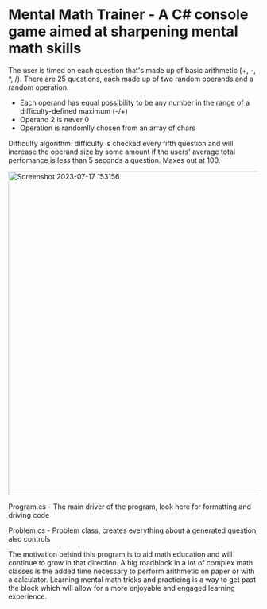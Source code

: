 # Mental Math Trainer - A C# console game aimed at sharpening mental math skills
The user is timed on each question that's made up of basic arithmetic (+, -, *, /). There are 25 questions, each made up of two random operands and a random operation.
  - Each operand has equal possibility to be any number in the range of a difficulty-defined maximum (-/+)
  - Operand 2 is never 0
  - Operation is randomlly chosen from an array of chars

Difficulty algorithm: difficulty is checked every fifth question and will increase the operand size by some amount if the users' average total perfomance is less than 5 seconds a question. Maxes out at 100.

<img width="653" alt="Screenshot 2023-07-17 153156" src="https://github.com/joshGilstrap/MentalMathTrainer/assets/5957735/58e77e45-1ac7-43b9-a9c1-b61835f70099">

Program.cs - The main driver of the program, look here for formatting and driving code

Problem.cs - Problem class, creates everything about a generated question, also controls 

The motivation behind this program is to aid math education and will continue to grow in that direction. A big roadblock in a lot of complex math classes is the added time necessary to perform arithmetic on paper or with a calculator. Learning mental math tricks and practicing is a way to get past the block which will allow for a more enjoyable and engaged learning experience.
